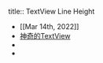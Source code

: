 title:: TextView Line Height

- [[Mar 14th, 2022]]
- [神奇的TextView
  ](https://codeantenna.com/a/qTS5cygDkQ)
-
-